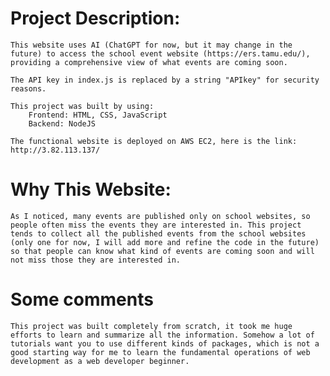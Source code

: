 # Project Description:
    This website uses AI (ChatGPT for now, but it may change in the future) to access the school event website (https://ers.tamu.edu/), providing a comprehensive view of what events are coming soon. 

    The API key in index.js is replaced by a string "APIkey" for security reasons.

    This project was built by using: 
        Frontend: HTML, CSS, JavaScript
        Backend: NodeJS

    The functional website is deployed on AWS EC2, here is the link: http://3.82.113.137/ 

# Why This Website:
    As I noticed, many events are published only on school websites, so people often miss the events they are interested in. This project tends to collect all the published events from the school websites (only one for now, I will add more and refine the code in the future) so that people can know what kind of events are coming soon and will not miss those they are interested in.

# Some comments
    This project was built completely from scratch, it took me huge efforts to learn and summarize all the information. Somehow a lot of tutorials want you to use different kinds of packages, which is not a good starting way for me to learn the fundamental operations of web development as a web developer beginner. 
